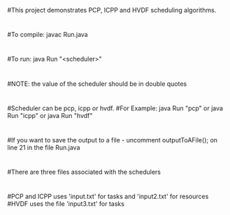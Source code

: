 #This project demonstrates PCP, ICPP and HVDF scheduling algorithms.
#
#To compile: javac Run.java
#
#To run: java Run \"\<scheduler\>\" 
#
#NOTE: the value of the scheduler should be in double quotes
#
#Scheduler can be pcp, icpp or hvdf.
#For Example: java Run \"pcp\" or java Run \"icpp\" or java Run \"hvdf\"
#
#If you want to save the output to a file - uncomment outputToAFile(); on line 21 in the file Run.java
#
#There are three files associated with the schedulers
#
#PCP and ICPP uses \'input.txt\' for tasks and \'input2.txt\' for resources
#HVDF uses the file \'input3.txt\' for tasks
